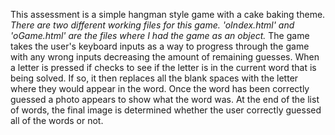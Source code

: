 This assessment is a simple hangman style game with a cake baking theme. *There are two different working files for this game. 'oIndex.html' and 'oGame.html' are the files where I had the game as an object.* The game takes the user's keyboard inputs as a way to progress through the game with any wrong inputs decreasing the amount of remaining guesses. When a letter is pressed if checks to see if the letter is in the current word that is being solved. If so, it then replaces all the blank spaces with the letter where they would appear in the word. Once the word has been correctly guessed a photo appears to show what the word was. At the end of the list of words, the final image is determined whether the user correctly guessed all of the words or not. 